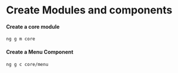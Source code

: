 # Create Modules and components

#### Create a core module
```
ng g m core
```

#### Create a Menu Component
```
ng g c core/menu
```


